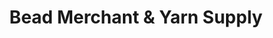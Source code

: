 ---
title: "Bead Merchant & Yarn Supply"
url: /grants-pass/bead-merchant-and-yarn-supply/
shop: shop
---